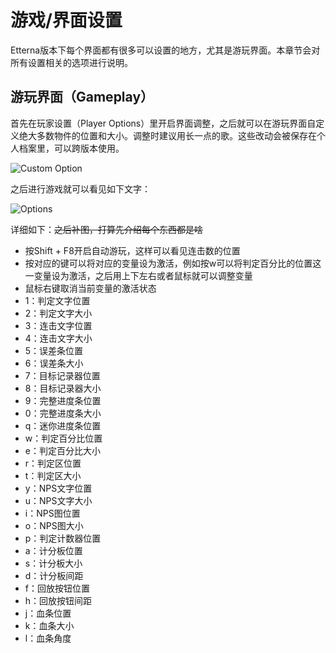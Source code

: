 # 游戏/界面设置

Etterna版本下每个界面都有很多可以设置的地方，尤其是游玩界面。本章节会对所有设置相关的选项进行说明。

## 游玩界面（Gameplay）

首先在玩家设置（Player Options）里开启界面调整，之后就可以在游玩界面自定义绝大多数物件的位置和大小。调整时建议用长一点的歌。这些改动会被保存在个人档案里，可以跨版本使用。

<img :src="$withBase('/zhs/Settings-CustomOption.png')" alt="Custom Option">

之后进行游戏就可以看见如下文字：

<img :src="$withBase('/zhs/Settings-Options.png')" alt="Options">

详细如下：~~之后补图，打算先介绍每个东西都是啥~~

* 按Shift + F8开启自动游玩，这样可以看见连击数的位置
* 按对应的键可以将对应的变量设为激活，例如按w可以将判定百分比的位置这一变量设为激活，之后用上下左右或者鼠标就可以调整变量
* 鼠标右键取消当前变量的激活状态
* 1：判定文字位置
* 2：判定文字大小
* 3：连击文字位置
* 4：连击文字大小
* 5：误差条位置
* 6：误差条大小
* 7：目标记录器位置
* 8：目标记录器大小
* 9：完整进度条位置
* 0：完整进度条大小
* q：迷你进度条位置
* w：判定百分比位置
* e：判定百分比大小
* r：判定区位置
* t：判定区大小
* y：NPS文字位置
* u：NPS文字大小
* i：NPS图位置
* o：NPS图大小
* p：判定计数器位置
* a：计分板位置
* s：计分板大小
* d：计分板间距
* f：回放按钮位置
* h：回放按钮间距
* j：血条位置
* k：血条大小
* l：血条角度